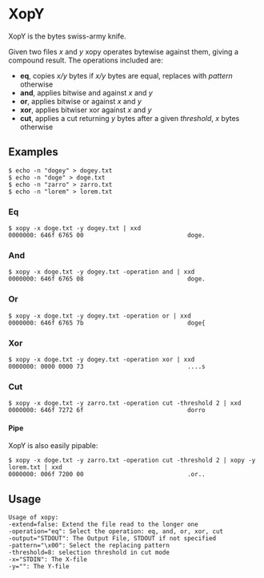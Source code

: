 XopY
====

XopY is the bytes swiss-army knife.

Given two files _x_ and _y_ xopy operates bytewise against them, giving a compound result.
The operations included are:

- **eq**, copies _x/y_ bytes if _x/y_ bytes are equal, replaces with _pattern_ otherwise
- **and**, applies bitwise and against _x_ and _y_
- **or**, applies bitwise or against _x_ and _y_
- **xor**, applies bitwiser xor against _x_ and _y_
- **cut**, applies a cut returning _y_ bytes after a given _threshold_, _x_ bytes otherwise

Examples
--------

    $ echo -n "dogey" > dogey.txt
    $ echo -n "doge" > doge.txt
    $ echo -n "zarro" > zarro.txt
    $ echo -n "lorem" > lorem.txt
    
### Eq

    $ xopy -x doge.txt -y dogey.txt | xxd
    0000000: 646f 6765 00                             doge.
    
### And

    $ xopy -x doge.txt -y dogey.txt -operation and | xxd
    0000000: 646f 6765 08                             doge.
    
### Or

    $ xopy -x doge.txt -y dogey.txt -operation or | xxd
    0000000: 646f 6765 7b                             doge{
    
### Xor

    $ xopy -x doge.txt -y dogey.txt -operation xor | xxd
    0000000: 0000 0000 73                             ....s
    
### Cut

    $ xopy -x doge.txt -y zarro.txt -operation cut -threshold 2 | xxd
    0000000: 646f 7272 6f                             dorro
    
#### Pipe

XopY is also easily pipable:

    $ xopy -x doge.txt -y zarro.txt -operation cut -threshold 2 | xopy -y lorem.txt | xxd
    0000000: 006f 7200 00                             .or..
    
Usage
-----

    Usage of xopy:
    -extend=false: Extend the file read to the longer one
    -operation="eq": Select the operation: eq, and, or, xor, cut
    -output="STDOUT": The Output File, STDOUT if not specified
    -pattern="\x00": Select the replacing pattern
    -threshold=8: selection threshold in cut mode
    -x="STDIN": The X-file
    -y="": The Y-file
